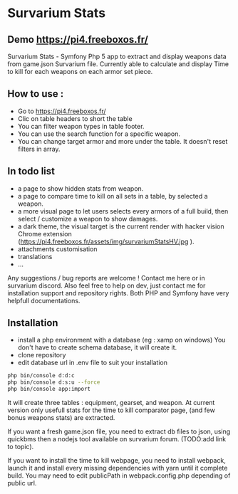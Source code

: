 # Survarium Stats
## Demo https://pi4.freeboxos.fr/ 

Survarium Stats - Symfony Php 5 app to extract and display weapons data from game.json Survarium file. 
Currently able to calculate and display Time to kill for each weapons on each armor set piece.

## How to use : 
- Go to https://pi4.freeboxos.fr/
- Clic on table headers to short the table
- You can filter weapon types in table footer.
- You can use the search function for a specific weapon.
- You can change target armor and more under the table. It doesn't reset filters in array. 

## In todo list
- a page to show hidden stats from weapon. 
- a page to compare time to kill on all sets in a table, by selected a weapon. 
- a more visual page to let users selects every armors of a full build, then select / customize a weapon to show damages.
- a dark theme, the visual target is the current render with hacker vision Chrome extension  (https://pi4.freeboxos.fr/assets/img/survariumStatsHV.jpg ).
- attachments customisation
- translations
- ...

Any suggestions / bug reports are welcome ! Contact me here or in survarium discord.
Also feel free to help on dev, just contact me for installation support and repository rights. Both PHP and Symfony have very helpfull documentations. 

## Installation
- install a php environment with a database (eg : xamp on windows) You don't have to create schema database, it will create it.
- clone repository
- edit database url in .env file to suit your installation
```bash
php bin/console d:d:c
php bin/console d:s:u --force
php bin/console app:import
```
It will create three tables : equipment, gearset, and weapon. At current version only usefull stats for the time to kill comparator page, (and few bonus weapons stats) are extracted. 

If you want a fresh game.json file, you need to extract db files to json, using quickbms then a nodejs tool available on survarium forum. (TODO:add link to topic).

If you want to install the time to kill webpage, you need to install webpack, launch it and install every missing dependencies with yarn until it complete build. You may need to edit publicPath in webpack.config.php depending of public url. 

